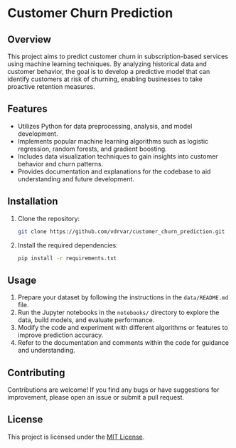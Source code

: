 # Customer Churn Prediction

## Overview
This project aims to predict customer churn in subscription-based services using machine learning techniques. By analyzing historical data and customer behavior, the goal is to develop a predictive model that can identify customers at risk of churning, enabling businesses to take proactive retention measures.

## Features
- Utilizes Python for data preprocessing, analysis, and model development.
- Implements popular machine learning algorithms such as logistic regression, random forests, and gradient boosting.
- Includes data visualization techniques to gain insights into customer behavior and churn patterns.
- Provides documentation and explanations for the codebase to aid understanding and future development.

## Installation
1. Clone the repository:

    ```bash
    git clone https://github.com/vdrvar/customer_churn_prediction.git
    ```

2. Install the required dependencies:

    ```bash
    pip install -r requirements.txt
    ```

## Usage
1. Prepare your dataset by following the instructions in the `data/README.md` file.
2. Run the Jupyter notebooks in the `notebooks/` directory to explore the data, build models, and evaluate performance.
3. Modify the code and experiment with different algorithms or features to improve prediction accuracy.
4. Refer to the documentation and comments within the code for guidance and understanding.

## Contributing
Contributions are welcome! If you find any bugs or have suggestions for improvement, please open an issue or submit a pull request.

## License
This project is licensed under the [MIT License](LICENSE).
